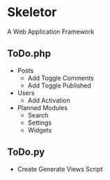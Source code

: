 # Skeletor
A Web Application Framework

## ToDo.php
* Posts
  * Add Toggle Comments
  * Add Toggle Published
* Users
  * Add Activation
* Planned Modules
  * Search
  * Settings
  * Widgets

## ToDo.py
* Create Generate Views Script